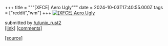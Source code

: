 +++
title = """[XFCE] Aero Ugly"""
date = 2024-10-03T17:40:55.000Z
tags = ["reddit","wm"]
+++
[![[XFCE] Aero Ugly](https://a.thumbs.redditmedia.com/Hzq00UaRBzfUfh_INpjtjtrQVmfNc08n6sOomYdY1k0.jpg "[XFCE] Aero Ugly")](https://www.reddit.com/r/unixporn/comments/1fvdh93/xfce_aero_ugly/)

submitted by [/u/unix\_rust2](https://www.reddit.com/user/unix_rust2)  
[\[link\]](https://www.reddit.com/gallery/1fvdh93) [\[comments\]](https://www.reddit.com/r/unixporn/comments/1fvdh93/xfce_aero_ugly/)

[[source]](https://www.reddit.com/r/unixporn/comments/1fvdh93/xfce_aero_ugly/)
